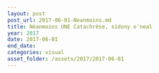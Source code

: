 ```yaml
---
layout: post
post_url: 2017-06-01-Neanmoins.md
title: Néanmoins UNE Catachrèse, sidony o'neal
year: 2017
date: 2017-06-01
end_date: 
categories: visual
asset_folder: /assets/2017/2017-06-01
---
```

